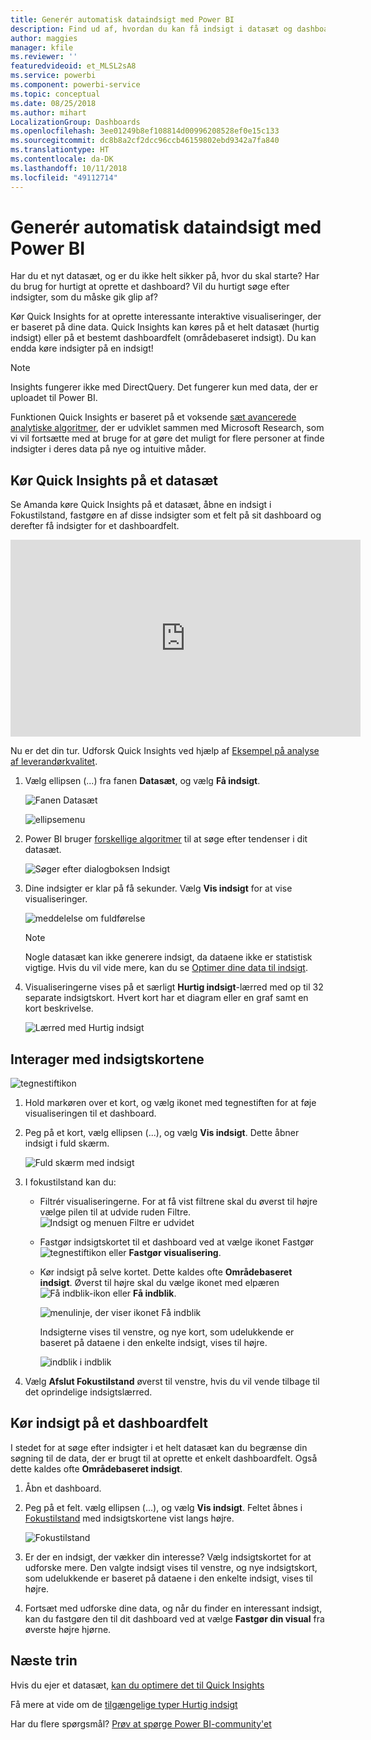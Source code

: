```yaml
---
title: Generér automatisk dataindsigt med Power BI
description: Find ud af, hvordan du kan få indsigt i datasæt og dashboardfelter.
author: maggies
manager: kfile
ms.reviewer: ''
featuredvideoid: et_MLSL2sA8
ms.service: powerbi
ms.component: powerbi-service
ms.topic: conceptual
ms.date: 08/25/2018
ms.author: mihart
LocalizationGroup: Dashboards
ms.openlocfilehash: 3ee01249b8ef108814d00996208528ef0e15c133
ms.sourcegitcommit: dc8b8a2cf2dcc96ccb46159802ebd9342a7fa840
ms.translationtype: HT
ms.contentlocale: da-DK
ms.lasthandoff: 10/11/2018
ms.locfileid: "49112714"
---
```

# <a name="automatically-generate-data-insights-with-power-bi"></a>Generér automatisk dataindsigt med Power BI
Har du et nyt datasæt, og er du ikke helt sikker på, hvor du skal starte?  Har du brug for hurtigt at oprette et dashboard?  Vil du hurtigt søge efter indsigter, som du måske gik glip af?

Kør Quick Insights for at oprette interessante interaktive visualiseringer, der er baseret på dine data. Quick Insights kan køres på et helt datasæt (hurtig indsigt) eller på et bestemt dashboardfelt (områdebaseret indsigt). Du kan endda køre indsigter på en indsigt!

> [!NOTE]
> Insights fungerer ikke med DirectQuery. Det fungerer kun med data, der er uploadet til Power BI.
> 

Funktionen Quick Insights er baseret på et voksende [sæt avancerede analytiske algoritmer](service-insight-types.md), der er udviklet sammen med Microsoft Research, som vi vil fortsætte med at bruge for at gøre det muligt for flere personer at finde indsigter i deres data på nye og intuitive måder.

## <a name="run-quick-insights-on-a-dataset"></a>Kør Quick Insights på et datasæt
Se Amanda køre Quick Insights på et datasæt, åbne en indsigt i Fokustilstand, fastgøre en af disse indsigter som et felt på sit dashboard og derefter få indsigter for et dashboardfelt.

<iframe width="560" height="315" src="https://www.youtube.com/embed/et_MLSL2sA8" frameborder="0" allowfullscreen></iframe>


Nu er det din tur. Udforsk Quick Insights ved hjælp af [Eksempel på analyse af leverandørkvalitet](sample-supplier-quality.md).

1. Vælg ellipsen (...) fra fanen **Datasæt**, og vælg **Få indsigt**.
   
    ![Fanen Datasæt](media/service-insights/power-bi-ellipses.png)
   
    ![ellipsemenu](media/service-insights/power-bi-tab.png)
2. Power BI bruger [forskellige algoritmer](service-insight-types.md) til at søge efter tendenser i dit datasæt.
   
    ![Søger efter dialogboksen Indsigt](media/service-insights/pbi_autoinsightssearching.png)
3. Dine indsigter er klar på få sekunder.  Vælg **Vis indsigt** for at vise visualiseringer.
   
    ![meddelelse om fuldførelse](media/service-insights/pbi_autoinsightsuccess.png)
   
    > [!NOTE]
    > Nogle datasæt kan ikke generere indsigt, da dataene ikke er statistisk vigtige.  Hvis du vil vide mere, kan du se [Optimer dine data til indsigt](service-insights-optimize.md).
   > 
    
1. Visualiseringerne vises på et særligt **Hurtig indsigt**-lærred med op til 32 separate indsigtskort. Hvert kort har et diagram eller en graf samt en kort beskrivelse.
   
    ![Lærred med Hurtig indsigt](media/service-insights/power-bi-insights.png)

## <a name="interact-with-the-insight-cards"></a>Interager med indsigtskortene
  ![tegnestiftikon](media/service-insights/pbi_hover.png)

1. Hold markøren over et kort, og vælg ikonet med tegnestiften for at føje visualiseringen til et dashboard.
2. Peg på et kort, vælg ellipsen (...), og vælg **Vis indsigt**. Dette åbner indsigt i fuld skærm.
   
    ![Fuld skærm med indsigt](media/service-insights/power-bi-insight-focus.png)
3. I fokustilstand kan du:
   
   * Filtrér visualiseringerne.  For at få vist filtrene skal du øverst til højre vælge pilen til at udvide ruden Filtre.
        ![Indsigt og menuen Filtre er udvidet](media/service-insights/power-bi-insights-filter-new.png)
   * Fastgør indsigtskortet til et dashboard ved at vælge ikonet Fastgør ![tegnestiftikon](media/service-insights/power-bi-pin-icon.png) eller **Fastgør visualisering**.
   * Kør indsigt på selve kortet. Dette kaldes ofte **Områdebaseret indsigt**. Øverst til højre skal du vælge ikonet med elpæren ![Få indblik-ikon](media/service-insights/power-bi-bulb-icon.png) eller **Få indblik**.
     
       ![menulinje, der viser ikonet Få indblik](media/service-insights/pbi-autoinsights-tile.png)
     
     Indsigterne vises til venstre, og nye kort, som udelukkende er baseret på dataene i den enkelte indsigt, vises til højre.
     
       ![indblik i indblik](media/service-insights/power-bi-insights-on-insights-new.png)
4. Vælg **Afslut Fokustilstand** øverst til venstre, hvis du vil vende tilbage til det oprindelige indsigtslærred.

## <a name="run-insights-on-a-dashboard-tile"></a>Kør indsigt på et dashboardfelt
I stedet for at søge efter indsigter i et helt datasæt kan du begrænse din søgning til de data, der er brugt til at oprette et enkelt dashboardfelt. Også dette kaldes ofte **Områdebaseret indsigt**.

1. Åbn et dashboard.
2. Peg på et felt. vælg ellipsen (...), og vælg **Vis indsigt**. Feltet åbnes i [Fokustilstand](service-focus-mode.md) med indsigtskortene vist langs højre.    
   
    ![Fokustilstand](media/service-insights/pbi-insights-tile.png)    
4. Er der en indsigt, der vækker din interesse? Vælg indsigtskortet for at udforske mere. Den valgte indsigt vises til venstre, og nye indsigtskort, som udelukkende er baseret på dataene i den enkelte indsigt, vises til højre.    
6. Fortsæt med udforske dine data, og når du finder en interessant indsigt, kan du fastgøre den til dit dashboard ved at vælge **Fastgør din visual** fra øverste højre hjørne.

## <a name="next-steps"></a>Næste trin
Hvis du ejer et datasæt, [kan du optimere det til Quick Insights](service-insights-optimize.md)

Få mere at vide om de [tilgængelige typer Hurtig indsigt](service-insight-types.md)

Har du flere spørgsmål? [Prøv at spørge Power BI-community'et](http://community.powerbi.com/)

